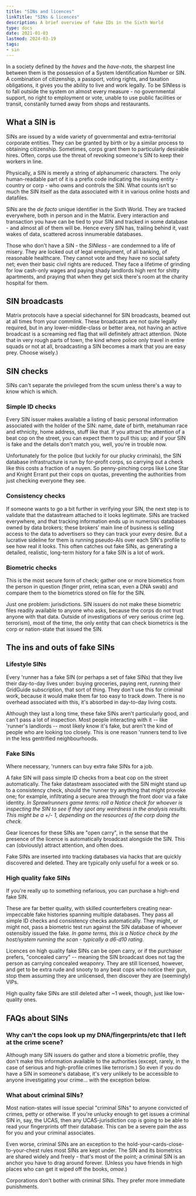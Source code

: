 ```yaml
---
title: "SINs and licences"
linkTitle: "SINs & licences"
description: A brief overview of fake IDs in the Sixth World
type: docs
date: 2021-01-03
lastmod: 2024-03-19
tags:
- sin
---
```


In a society defined by the *haves* and the *have-nots*, the sharpest line between them is the possession of a System Identification Number or SIN. A combination of citizenship, a passport, voting rights, and taxation obligations, it gives you the ability to live and work legally. To be SINless is to fall outside the system on almost every measure - no governmental support, no right to employment or vote, unable to use public facilities or transit, constanlly turned away from shops and restaurants.

## What a SIN is

SINs are issued by a wide variety of governmental and extra-territorial corporate entities. They can be granted by birth or by a similar process to obtaining citizenship. Sometimes, corps grant them to particularly desirable hires. Often, corps use the threat of revoking someone's SIN to keep their workers in line.

Physically, a SIN is merely a string of alphanumeric characters. The only human-readable part of it is a prefix code indicating the issuing entity - country or corp - who owns and controls the SIN. What counts isn't so much the SIN itself as the data associated with it in various online hosts and datafiles.

SINs are the *de facto* unique identifier in the Sixth World. They are tracked everywhere, both in person and in the Matrix. Every interaction and transaction you have can be tied to your SIN and tracked in some database - and almost all of them will be. Hence every SIN has, trailing behind it, vast wakes of data, scattered across innumerable databases. 

Those who don't have a SIN - the *SINless* - are condemned to a life of misery. They are locked out of legal employment, of all banking, of reasonable healthcare. They cannot vote and they have no social safety net; even their basic civil rights are reduced. They face a lifetime of grinding for low cash-only wages and paying shady landlords high rent for shitty apartments, and praying that when they get sick there's room at the charity hospital for them. 

## SIN broadcasts

Matrix protocols have a special sidechannel for SIN broadcasts, beamed out at all times from your commlink. These broadcasts are not quite legally required, but in any lower-middle-class or better area, not having an active broadcast is a screaming red flag that will definitely attract attention. (Note that in very rough parts of town, the kind where police only travel in entire squads or not at all, broadcasting a SIN becomes a mark that you are easy prey. Choose wisely.)

## SIN checks

SINs can't separate the privileged from the scum unless there's a way to know which is which. 

### Simple ID checks

Every SIN issuer makes available a listing of basic personal information associated with the holder of the SIN: name, date of birth, metahuman race and ethnicity, home address, stuff like that. If you attract the attention of a beat cop on the street, you can expect them to pull this up; and if your SIN is fake and the details don't match you, well, you're in trouble now.

Unfortunately for the police (but luckily for our plucky criminals), the SIN database infrastructure is run by for-profit corps, so carrying out a check like this costs a fraction of a nuyen. So penny-pinching corps like Lone Star and Knight Errant put their cops on quotas, preventing the authorities from just checking everyone they see.

### Consistency checks

If someone wants to go a bit further in verifying your SIN, the next step is to validate that the datastream attached to it looks legitimate. SINs are tracked everywhere, and that tracking information ends up in numerous databases owned by data brokers; these brokers' main line of business is selling access to the data to advertisers so they can track your every desire. But a lucrative sideline for them is running pseudo-AIs over each SIN's profile to see how real it looks. This often catches out fake SINs, as generating a detailed, realistic, long-term history for a fake SIN is a lot of work.

### Biometric checks

This is the most secure form of check; gather one or more biometics from the person in question (finger print, retina scan, even a DNA swab) and compare them to the biometrics stored on file for the SIN.

Just one problem: jurisdictions. SIN issuers do not make these biometric files readily available to anyone who asks, because the corps do not trust anyone with that data. Outside of investigations of very serious crime (eg. terrorism), most of the time, the only entity that can check biometrics is the corp or nation-state that issued the SIN.

## The ins and outs of fake SINs

### Lifestyle SINs

Every 'runner has a fake SIN (or perhaps a set of fake SINs) that they live their day-to-day lives under: buying groceries, paying rent, running their GridGuide subscription, that sort of thing. They don't use this for criminal work, because it would make them far too easy to track down. There is no overhead associated with this, it's absorbed in day-to-day living costs.

Although they last a long time, these fake SINs aren't particularly good, and can't pass a lot of inspection. Most people interacting with it -- like 'runner's landlords -- most likely know it's fake, but aren't the kind of people who are looking too closely. This is one reason 'runners tend to live in the less gentrified neighbourhoods.

### Fake SINs

Where necessary, 'runners can buy extra fake SINs for a job.

A fake SIN will pass simple ID checks from a beat cop on the street automatically. The fake datastream associated with the SIN might stand up to a consistency check, should the 'runner try anything that might provoke one; for example, infiltrating a secure area through the front door via a fake identity. *In Sprawlrunners game terms: roll a Notice check for whoever is inspecting the SIN to see if they spot any weirdness in the analysis results. This might be a +/- 1, depending on the resources of the corp doing the check.*

Gear licences for these SINs are "open carry", in the sense that the presence of the licence is automatically broadcast alongside the SIN. This can (obviously) attract attention, and often does.

Fake SINs are inserted into tracking databases via hacks that are quickly discovered and deleted. They are typically only useful for a week or so.

### High quality fake SINs

If you're really up to something nefarious, you can purchase a high-end fake SIN. 

These are far better quality, with skilled counterfeiters creating near-impeccable fake histories spanning multiple databases. They pass all simple ID checks and consistency checks automatically. They might, or might not, pass a biometric test run against the SIN database of whoever ostensibly issued the fake. *In game terms, this is a Notice check by the host/system running the scan - typically a d6-d10 rating.*

Licences on high quality fake SINs can be open carry, or if the purchaser prefers, "concealed carry" -- meaning the SIN broadcast does not tag the person as carrying concealed weaponry. They are still licensed, however, and get to be extra rude and snooty to any beat cops who notice their gun, stop them assuming they are unlicensed, then discover they are (seemingly) VIPs. 

High quality fake SINs are still deleted after ~1 week, though, just like low-quality ones.

## FAQs about SINs

### Why can't the cops look up my DNA/fingerprints/etc that I left at the crime scene?

Although many SIN issuers do gather and store a biometric profile, they don't make this information available to the authorities (except, rarely, in the case of serious and high-profile crimes like terrorism.) So even if you do have a SIN in someone's database, it's very unlikely to be accessible to anyone investigating your crime... with the exception below.

### What about criminal SINs?

Most nation-states will issue special "criminal SINs" to anyone convicted of crimes, petty or otherwise. If you're unlucky enough to get issues a criminal SIN in, say, the UCAS, then any UCAS-jurisdiction cop is going to be able to read your fingerprints off their database. This can be a severe pain the ass for you and your criminal associates.

Even worse, criminal SINs are an exception to the hold-your-cards-close-to-your-chest rules most SINs are kept under. The SIN and its biometrics are shared widely and freely - that's most of the point; a criminal SIN is an anchor you have to drag around forever. (Unless you have friends in high places who can get it wiped off the books, *omae*.)

Corporations don't bother with criminal SINs. They prefer more immediate punishments.
